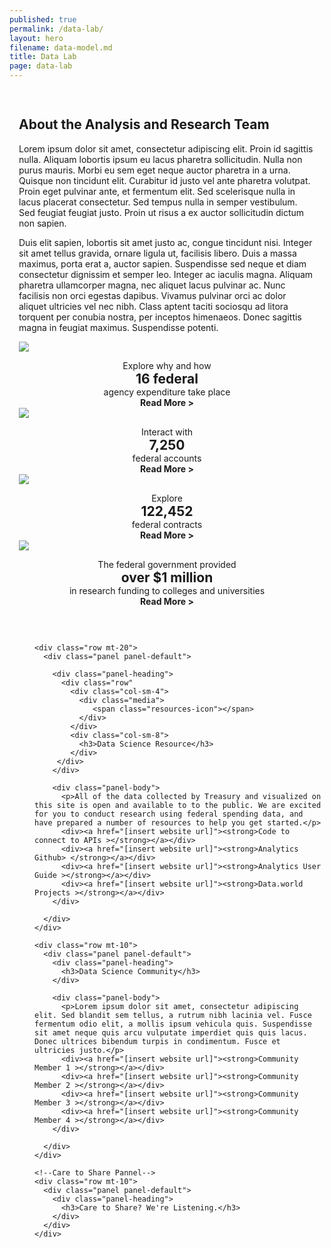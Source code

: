 ```yaml
---
published: true
permalink: /data-lab/
layout: hero
filename: data-model.md
title: Data Lab
page: data-lab
---
```


<!--wider column left side of page-->
<div class="col-md-8" style="padding:15px">
<!--top paragraph-->    
  <div class="row mt-40">
    <h2 class="mt-0">About the Analysis and Research Team</h2>
    <p>Lorem ipsum dolor sit amet, consectetur adipiscing elit. Proin id sagittis nulla. Aliquam lobortis ipsum eu lacus pharetra sollicitudin. Nulla non purus mauris. Morbi eu sem eget neque auctor pharetra in a urna. Quisque non tincidunt elit. Curabitur id justo vel ante pharetra volutpat. Proin eget pulvinar ante, et fermentum elit. Sed scelerisque nulla in lacus placerat consectetur. Sed tempus nulla in semper vestibulum. Sed feugiat feugiat justo. Proin ut risus a ex auctor sollicitudin dictum non sapien.</p>
    <p>Duis elit sapien, lobortis sit amet justo ac, congue tincidunt nisi. Integer sit amet tellus gravida, ornare ligula ut, facilisis libero. Duis a massa maximus, porta erat a, auctor sapien. Suspendisse sed neque et diam consectetur dignissim et semper leo. Integer ac iaculis magna. Aliquam pharetra ullamcorper magna, nec aliquet lacus pulvinar ac. Nunc facilisis non orci egestas dapibus. Vivamus pulvinar orci ac dolor aliquet ultricies vel nec nibh. Class aptent taciti sociosqu ad litora torquent per conubia nostra, per inceptos himenaeos. Donec sagittis magna in feugiat maximus. Suspendisse potenti.</p>
  </div>
  <!--four panels-->
  <div class="row mt-20">
    <div class="panel-container; margin-left=0">
      <div class="col-md-6">
        <div class="panel panel-default short-col">
          <div class="panel-body">
            <img src="{{ site.baseurl }}/assets/img/DataLab_Capitol_XL.png" class="img-responsive">
            <p style="padding-bottom:0; margin-bottom:0; text-align:center">Explore why and how</p>
            <h2 style="padding:0; margin:0; text-align:center">16 federal</h2>
            <div style="text-align:center">agency expenditure take place</div>
            <div style="text-align:center"><strong>Read More ></strong></div>
          </div>
        </div>
      </div>
      <div class="col-md-6">
        <div class="panel panel-default tall-col">
          <div class="panel-body">
            <img src="{{ site.baseurl }}/assets/img/DataLab_Arc_XL.png" class="img-responsive">
            <p style="padding-bottom:0; margin-bottom:0; text-align:center">Interact with</p>
            <h2 style="padding:0; margin:0; text-align:center">7,250</h2>
            <div style="text-align:center">federal accounts</div>
            <div style="text-align:center"><strong>Read More ></strong></div>
          </div>
        </div>
      </div>
    </div>
  </div>

  <!--second row of boxes-->
  <div class="row">      
    <div class="col-md-6">
      <div class="panel panel-default short-col">
        <div class="panel-body">
          <img src="{{ site.baseurl }}/assets/img/DataLab_Keyboard_XL.png" class="img-responsive">
          <p style="padding-bottom:0; margin-bottom:0; text-align:center">Explore</p>
          <h2 style="padding:0px; margin:0px; text-align:center">122,452</h2>
          <div style="text-align:center">federal contracts</div>
          <div style="text-align:center"><strong>Read More ></strong></div>
        </div>
      </div>
    </div>
    <div class="col-md-6">
      <div class="panel panel-default tall-col">
        <div class="panel-body">
          <img src="{{ site.baseurl }}/assets/img/DataLab_Tower_XL.png" class="img-responsive">
          <p style="padding-bottom:0; margin-bottom:0; text-align:center">The federal government provided</p>
          <h2 style="padding:0; margin:0; text-align:center">over $1 million</h2>
          <div style="text-align:center">in research funding to colleges and universities</div>
          <div style="text-align:center"><strong>Read More ></strong></div>
        </div>
      </div>
    </div>
  </div>
</div>

<!--narrow righthand column-->
<div class="col-md-4" style="padding-left:40px; padding-top:30px; padding-right=10px; padding-bottom:0px">
  <div class="panel-container">
  
  <!--Data Science Resources-->
    <div class="row mt-20">
      <div class="panel panel-default">
      
        <div class="panel-heading">
          <div class="row"
            <div class="col-sm-4">
              <div class="media">
                 <span class="resources-icon"></span> 
              </div>
            </div>
            <div class="col-sm-8">
              <h3>Data Science Resource</h3>
            </div>
         </div> 
        </div>
        
        <div class="panel-body">
          <p>All of the data collected by Treasury and visualized on this site is open and available to to the public. We are excited for you to conduct research using federal spending data, and have prepared a number of resources to help you get started.</p>
          <div><a href="[insert website url]"><strong>Code to connect to APIs ></strong></a></div>
          <div><a href="[insert website url]"><strong>Analytics Github> </strong></a></div>
          <div><a href="[insert website url]"><strong>Analytics User Guide ></strong></a></div>
          <div><a href="[insert website url]"><strong>Data.world Projects ></strong></a></div>
        </div>
        
      </div>
    </div>

  <!--Data Science Community-->
    <div class="row mt-10">
      <div class="panel panel-default">
        <div class="panel-heading">
          <h3>Data Science Community</h3>
        </div>

        <div class="panel-body">
          <p>Lorem ipsum dolor sit amet, consectetur adipiscing elit. Sed blandit sem tellus, a rutrum nibh lacinia vel. Fusce fermentum odio elit, a mollis ipsum vehicula quis. Suspendisse sit amet neque quis arcu vulputate imperdiet quis quis lacus. Donec ultrices bibendum turpis in condimentum. Fusce et ultricies justo.</p>
          <div><a href="[insert website url]"><strong>Community Member 1 ></strong></a></div>
          <div><a href="[insert website url]"><strong>Community Member 2 ></strong></a></div>
          <div><a href="[insert website url]"><strong>Community Member 3 ></strong></a></div>
          <div><a href="[insert website url]"><strong>Community Member 4 ></strong></a></div>
        </div>

      </div>
    </div>

    <!--Care to Share Pannel-->
    <div class="row mt-10">
      <div class="panel panel-default">
        <div class="panel-heading">
          <h3>Care to Share? We're Listening.</h3>
        </div>
      </div>
    </div>
  </div>
</div>
